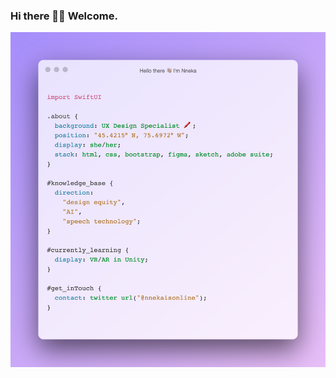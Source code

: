 ### Hi there 👋🏾 Welcome. 

[![Nneka Nnagbo](https://github.com/nnekannagbo/nnekannagbo/blob/master/intro.png)](https://nnekannagbo.github.io)

<!--
**nnekannagbo/nnekannagbo** is a ✨ _special_ ✨ repository because its `README.md` (this file) appears on your GitHub profile.

Here are some ideas to get you started:

- 🔭 I’m currently working on ...
- 🌱 I’m currently learning ...
- 👯 I’m looking to collaborate on ...
- 🤔 I’m looking for help with ...
- 💬 Ask me about ...
- 📫 How to reach me: ...
- 😄 Pronouns: ...
- ⚡ Fun fact: ...
-->


